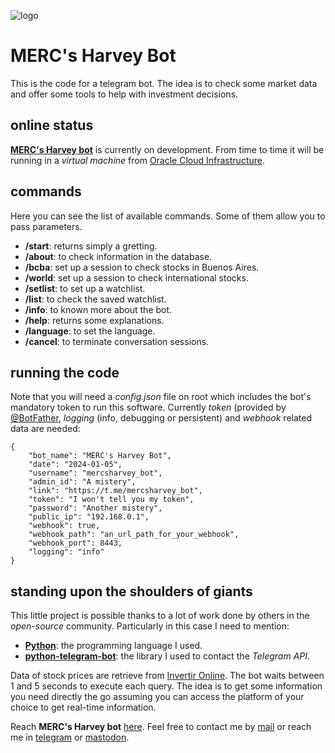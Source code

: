 ![logo](https://gitlab.com/rodrigovalla/mercsharveybot/-/raw/themoststable/assets/img/icon_64.png)

# MERC's Harvey Bot

This is the code for a telegram bot. The idea is to check some market data and offer some
tools to help with investment decisions.  

## online status

[**MERC's Harvey bot**](https://t.me/mercsharvey_bot) is currently on development. From time to time it will
be running in a *virtual machine* from [Oracle Cloud Infrastructure](https://www.oracle.com/cloud/).  

## commands

Here you can see the list of available commands. Some of them allow you to pass parameters.

- **/start**: returns simply a gretting.  
- **/about**: to check information in the database.
- **/bcba**: set up a session to check stocks in Buenos Aires.  
- **/world**: set up a session to check international stocks.  
- **/setlist**: to set up a watchlist.  
- **/list**: to check the saved watchlist.  
- **/info**: to known more about the bot.  
- **/help**: returns some explanations.  
- **/language**: to set the language.  
- **/cancel**: to terminate conversation sessions.  

## running the code

Note that you will need a *config.json* file on root which includes the bot's mandatory token to run this software.
Currently *token* (provided by [@BotFather](https://t.me/BotFather), *logging* (info, debugging or persistent) and
*webhook* related data are needed:

```
{
	"bot_name": "MERC's Harvey Bot",
	"date": "2024-01-05",
	"username": "mercsharvey_bot",
	"admin_id": "A mistery",
	"link": "https://t.me/mercsharvey_bot",
	"token": "I won't tell you my token",
	"password": "Another mistery",
	"public_ip": "192.168.0.1",
	"webhook": true,
	"webhook_path": "an_url_path_for_your_webhook",
	"webhook_port": 8443,
	"logging": "info"
}

```
## standing upon the shoulders of giants

This little project is possible thanks to a lot of work done by others in the *open-source* community. Particularly in
this case I need to mention:

- [**Python**](https://www.python.org/): the programming language I used.  
- [**python-telegram-bot**](https://python-telegram-bot.org/): the library I used to contact the *Telegram API*.  

Data of stock prices are retrieve from [Invertir Online](https://www.invertironline.com/). The bot waits between 1 and 5
seconds to execute each query. The idea is to get some information you need directly the go assuming you can access the
platform of your choice to get real-time information.  

Reach **MERC's Harvey bot** [here](https://t.me/mercsharvey_bot).
Feel free to contact me by [mail](mailto:rodrigovalla@protonmail.ch) or reach me in
[telegram](https://t.me/rvalla) or [mastodon](https://fosstodon.org/@rvalla).
